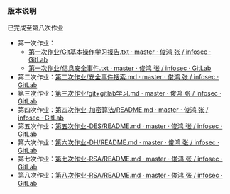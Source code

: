 ### 版本说明

已完成至第八次作业

- 第一次作业：
  - [第一次作业/Git基本操作学习报告.txt · master · 俊鸿 张 / infosec · GitLab](http://10.21.4.83:81/3120005043/infosec/-/blob/master/第一次作业/Git基本操作学习报告.txt)
  - [第一次作业/信息安全事件.txt · master · 俊鸿 张 / infosec · GitLab](http://10.21.4.83:81/3120005043/infosec/-/blob/master/第一次作业/信息安全事件.txt)
- 第二次作业：[第二次作业/安全事件搜索.md · master · 俊鸿 张 / infosec · GitLab](http://10.21.4.83:81/3120005043/infosec/-/blob/master/第二次作业/安全事件搜索.md)
- 第三次作业：[第三次作业/git+gitlab学习.md · master · 俊鸿 张 / infosec · GitLab](http://10.21.4.83:81/3120005043/infosec/-/blob/master/第三次作业/git%2Bgitlab学习.md)
- 第四次作业：[第四次作业-加密算法/README.md · master · 俊鸿 张 / infosec · GitLab](http://10.21.4.83:81/3120005043/infosec/-/blob/master/第四次作业-加密算法/README.md)
- 第五次作业：[第五次作业-DES/README.md · master · 俊鸿 张 / infosec · GitLab](http://10.21.4.83:81/3120005043/infosec/-/blob/master/%E7%AC%AC%E4%BA%94%E6%AC%A1%E4%BD%9C%E4%B8%9A-DES/REMEAD.md)
- 第六次作业：[第六次作业-DH/README.md · master · 俊鸿 张 / infosec · GitLab](http://10.21.4.83:81/3120005043/infosec/-/blob/master/%E7%AC%AC%E5%85%AD%E6%AC%A1%E4%BD%9C%E4%B8%9A-DH/%E5%AE%9E%E9%AA%8C%E6%8A%A5%E5%91%8A.md)
- 第七次作业：[第七次作业-RSA/README.md · master · 俊鸿 张 / infosec · GitLab](http://10.21.4.83:81/3120005043/infosec/-/blob/master/%E7%AC%AC%E4%B8%83%E6%AC%A1%E4%BD%9C%E4%B8%9A-RSA/%E5%AE%9E%E9%AA%8C%E6%8A%A5%E5%91%8A.md)
- 第八次作业：[第八次作业-RSA/README.md · master · 俊鸿 张 / infosec · GitLab](http://10.21.4.83:81/3120005043/infosec/-/blob/master/%E7%AC%AC%E5%85%AB%E6%AC%A1%E4%BD%9C%E4%B8%9A/%E4%BD%9C%E4%B8%9A%E6%96%87%E6%A1%A3.md)